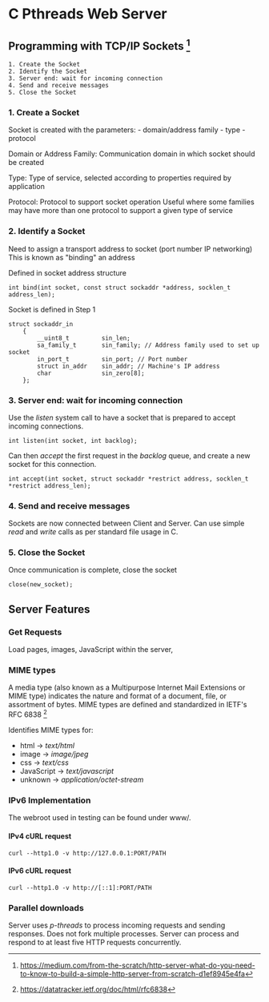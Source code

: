 # C Pthreads Web Server

## Programming with TCP/IP Sockets [^1]

    1. Create the Socket
    2. Identify the Socket
    3. Server end: wait for incoming connection
    4. Send and receive messages
    5. Close the Socket

### 1. Create a Socket
Socket is created with the parameters:
    - domain/address family
    - type
    - protocol

Domain or Address Family:
    Communication domain in which socket should be created

Type:
    Type of service, selected according to properties required by application

Protocol:
    Protocol to support socket operation
    Useful where some families may have more than one protocol to support a given type of service


### 2. Identify a Socket
Need to assign a transport address to socket (port number IP networking)
This is known as "binding" an address

Defined in socket address structure
```
int bind(int socket, const struct sockaddr *address, socklen_t address_len);
```

Socket is defined in Step 1
```
struct sockaddr_in 
    { 
        __uint8_t         sin_len; 
        sa_family_t       sin_family; // Address family used to set up socket
        in_port_t         sin_port; // Port number
        struct in_addr    sin_addr; // Machine's IP address
        char              sin_zero[8]; 
    };
```

### 3. Server end: wait for incoming connection
Use the *listen* system call to have a socket that is prepared to accept incoming connections.
```
int listen(int socket, int backlog);
```
Can then *accept* the first request in the *backlog* queue, and create a new socket for this connection.
```
int accept(int socket, struct sockaddr *restrict address, socklen_t *restrict address_len);
```

### 4. Send and receive messages
Sockets are now connected between Client and Server.
Can use simple *read* and *write* calls as per standard file usage in C.

### 5. Close the Socket
Once communication is complete, close the socket
```
close(new_socket);
```

## Server Features
### Get Requests
Load pages, images, JavaScript within the server,

### MIME types
A media type (also known as a Multipurpose Internet Mail Extensions or MIME type) indicates the nature and format of a document, file, or assortment of bytes. MIME types are defined and standardized in IETF's RFC 6838 [^2]

Identifies MIME types for:
- html -> *text/html*
- image -> *image/jpeg*
- css -> *text/css*
- JavaScript -> *text/javascript*
- unknown -> *application/octet-stream*

### IPv6 Implementation
The webroot used in testing can be found under www/.
#### IPv4 cURL request
```
curl --http1.0 -v http://127.0.0.1:PORT/PATH
```
#### IPv6 cURL request
```
curl --http1.0 -v http://[::1]:PORT/PATH
```

### Parallel downloads 
Server uses *p-threads* to process incoming requests and sending responses. 
Does not fork multiple processes.
Server can process and respond to at least five HTTP requests concurrently.

[^1]: https://medium.com/from-the-scratch/http-server-what-do-you-need-to-know-to-build-a-simple-http-server-from-scratch-d1ef8945e4fa
[^2]: https://datatracker.ietf.org/doc/html/rfc6838
